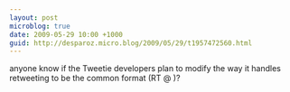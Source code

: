 ```yaml
---
layout: post
microblog: true
date: 2009-05-29 10:00 +1000
guid: http://desparoz.micro.blog/2009/05/29/t1957472560.html
---
```

anyone know if the Tweetie developers plan to modify the way it handles retweeting to be the common format (RT @ )?
